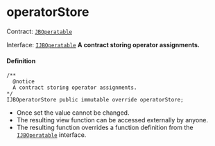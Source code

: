 # operatorStore

Contract: [`JBOperatable`](/v4/deprecated/v2/contracts/or-abstract/jboperatable/README.md)​‌

Interface: [`IJBOperatable`](/v4/deprecated/v2/interfaces/ijboperatable.md)
**A contract storing operator assignments.**

#### Definition

```
/**
  @notice
  A contract storing operator assignments.
*/
IJBOperatorStore public immutable override operatorStore;
```

* Once set the value cannot be changed.
* The resulting view function can be accessed externally by anyone.
* The resulting function overrides a function definition from the [`IJBOperatable`](/v4/deprecated/v2/interfaces/ijboperatable.md) interface.

